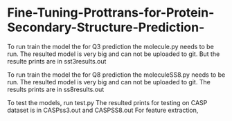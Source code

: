 # Fine-Tuning-Prottrans-for-Protein-Secondary-Structure-Prediction-

To run train the model the for Q3 prediction the molecule.py needs to be run. The resulted model is very big and can not be uploaded to git. But the resulte prints  are in sst3results.out

To run train the model the for Q8 prediction the moleculeSS8.py needs to be run. The resulted model is very big and can not be uploaded to git. The results prints are in ss8results.out

To test the models, run test.py 
The resulted prints for testing on CASP dataset is in CASPss3.out and CASPSS8.out
For feature extraction, 
